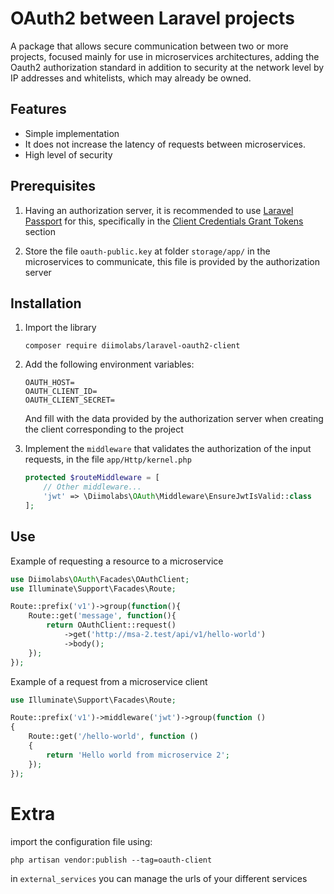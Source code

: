 # OAuth2 between Laravel projects

A package that allows secure communication between two or more projects, focused mainly for use in microservices architectures, adding the Oauth2 authorization standard in addition to security at the network level by IP addresses and whitelists, which may already be owned.

## Features

- Simple implementation
- It does not increase the latency of requests between microservices.
- High level of security

## Prerequisites

1. Having an authorization server, it is recommended to use [Laravel Passport](https://laravel.com/docs/8.x/passport#client-credentials-grant-tokens) for this, specifically in the [Client Credentials Grant Tokens](https://laravel.com/docs/8.x/passport#client-credentials-grant-tokens) section

2. Store the file `oauth-public.key` at folder `storage/app/` in the microservices to communicate, this file is provided by the authorization server

## Installation

1. Import the library
    ```
    composer require diimolabs/laravel-oauth2-client
    ```

2. Add the following environment variables:
    ```
    OAUTH_HOST=
    OAUTH_CLIENT_ID=
    OAUTH_CLIENT_SECRET=
    ```
    And fill with the data provided by the authorization server when creating the client corresponding to the project

3. Implement the `middleware` that validates the authorization of the input requests, in the file `app/Http/kernel.php`
    ```php
    protected $routeMiddleware = [
        // Other middleware...
        'jwt' => \Diimolabs\OAuth\Middleware\EnsureJwtIsValid::class
    ];
    ```

## Use

Example of requesting a resource to a microservice
```php
use Diimolabs\OAuth\Facades\OAuthClient;
use Illuminate\Support\Facades\Route;

Route::prefix('v1')->group(function(){
    Route::get('message', function(){
        return OAuthClient::request()
            ->get('http://msa-2.test/api/v1/hello-world')
            ->body();
    });
});

```

Example of a request from a microservice client
```php
use Illuminate\Support\Facades\Route;

Route::prefix('v1')->middleware('jwt')->group(function ()
{
    Route::get('/hello-world', function ()
    {
        return 'Hello world from microservice 2';
    });
});
```

# Extra

import the configuration file using:
```
php artisan vendor:publish --tag=oauth-client
```
in `external_services` you can manage the urls of your different services
